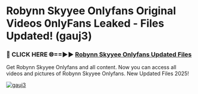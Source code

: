 # Robynn Skyyee Onlyfans Original Videos 0nlyFans Leaked - Files Updated! (gauj3)

<h3>🔴 CLICK HERE 🌐==►► <a href="https://tinyurl.com/2wckxsce" rel="nofollow">Robynn Skyyee Onlyfans Updated Files</a></h3>

Get Robynn Skyyee Onlyfans and all content. Now you can access all videos and pictures of Robynn Skyyee Onlyfans. New Updated Files 2025!

[![gauj3](https://i.imgur.com/AFduVYN.gif)](https://tinyurl.com/2wckxsce)
